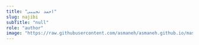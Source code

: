 ```yaml
--- 
title: "احمد نجیبی" 
slug: najibi   
subTitle: "null" 
role: "author" 
image: "https://raw.githubusercontent.com/asmaneh/asmaneh.github.io/master/assets/img/authors/asmaneh.jpg" 
--- 
```

